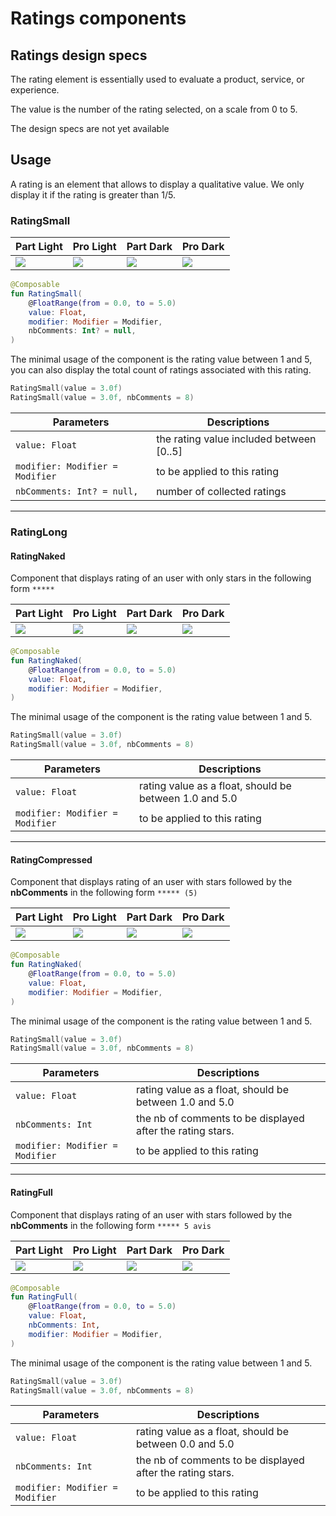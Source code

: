 # Ratings components

## Ratings design specs

The rating element is essentially used to evaluate a product, service, or experience.

The value is the number of the rating selected, on a scale from 0 to 5.

The design specs are not yet available

## Usage

A rating is an element that allows to display a qualitative value. We only display it if the rating
is greater than 1/5.

### RatingSmall

| Part Light                                                                                                                                            | Pro Light                                                                                                                                            | Part Dark                                                                                                                                            | Pro Dark                                                                                                                                            |
|-------------------------------------------------------------------------------------------------------------------------------------------------------|------------------------------------------------------------------------------------------------------------------------------------------------------|------------------------------------------------------------------------------------------------------------------------------------------------------|-----------------------------------------------------------------------------------------------------------------------------------------------------|
| ![](../spark-screenshot-testing/src/test/snapshots/images/com.adevinta.spark_PreviewScreenshotTests_preview_tests_ratings_ratingsmall_part_light.png) | ![](../spark-screenshot-testing/src/test/snapshots/images/com.adevinta.spark_PreviewScreenshotTests_preview_tests_ratings_ratingsmall_pro_light.png) | ![](../spark-screenshot-testing/src/test/snapshots/images/com.adevinta.spark_PreviewScreenshotTests_preview_tests_ratings_ratingsmall_part_dark.png) | ![](../spark-screenshot-testing/src/test/snapshots/images/com.adevinta.spark_PreviewScreenshotTests_preview_tests_ratings_ratingsmall_pro_dark.png) |

```kotlin
@Composable
fun RatingSmall(
    @FloatRange(from = 0.0, to = 5.0)
    value: Float,
    modifier: Modifier = Modifier,
    nbComments: Int? = null,
)
```

The minimal usage of the component is the rating value between 1 and 5, you can also display the
total count of ratings associated with this rating.

```kotlin
RatingSmall(value = 3.0f)
RatingSmall(value = 3.0f, nbComments = 8)
```

| Parameters                      | Descriptions                             |
|---------------------------------|------------------------------------------|
| `value: Float`                  | the rating value included between [0..5] |
| `modifier: Modifier = Modifier` | to be applied to this rating             |
| `nbComments: Int? = null,`      | number of collected ratings              |

---

### RatingLong

#### RatingNaked

Component that displays rating of an user with only stars in the following form `*****`

| Part Light                                                                                                                                            | Pro Light                                                                                                                                            | Part Dark                                                                                                                                            | Pro Dark                                                                                                                                            |
|-------------------------------------------------------------------------------------------------------------------------------------------------------|------------------------------------------------------------------------------------------------------------------------------------------------------|------------------------------------------------------------------------------------------------------------------------------------------------------|-----------------------------------------------------------------------------------------------------------------------------------------------------|
| ![](../spark-screenshot-testing/src/test/snapshots/images/com.adevinta.spark_PreviewScreenshotTests_preview_tests_ratings_ratingnaked_part_light.png) | ![](../spark-screenshot-testing/src/test/snapshots/images/com.adevinta.spark_PreviewScreenshotTests_preview_tests_ratings_ratingnaked_pro_light.png) | ![](../spark-screenshot-testing/src/test/snapshots/images/com.adevinta.spark_PreviewScreenshotTests_preview_tests_ratings_ratingnaked_part_dark.png) | ![](../spark-screenshot-testing/src/test/snapshots/images/com.adevinta.spark_PreviewScreenshotTests_preview_tests_ratings_ratingnaked_pro_dark.png) |

```kotlin
@Composable
fun RatingNaked(
    @FloatRange(from = 0.0, to = 5.0)
    value: Float,
    modifier: Modifier = Modifier,
)
```

The minimal usage of the component is the rating value between 1 and 5.

```kotlin
RatingSmall(value = 3.0f)
RatingSmall(value = 3.0f, nbComments = 8)
```

| Parameters                      | Descriptions                                           |
|---------------------------------|--------------------------------------------------------|
| `value: Float`                  | rating value as a float, should be between 1.0 and 5.0 |
| `modifier: Modifier = Modifier` | to be applied to this rating                           |

---

#### RatingCompressed

Component that displays rating of an user with stars followed by the **nbComments** in the following
form `***** (5)`

| Part Light                                                                                                                                                 | Pro Light                                                                                                                                                 | Part Dark                                                                                                                                                 | Pro Dark                                                                                                                                                 |
|------------------------------------------------------------------------------------------------------------------------------------------------------------|-----------------------------------------------------------------------------------------------------------------------------------------------------------|-----------------------------------------------------------------------------------------------------------------------------------------------------------|----------------------------------------------------------------------------------------------------------------------------------------------------------|
| ![](../spark-screenshot-testing/src/test/snapshots/images/com.adevinta.spark_PreviewScreenshotTests_preview_tests_ratings_ratingcompressed_part_light.png) | ![](../spark-screenshot-testing/src/test/snapshots/images/com.adevinta.spark_PreviewScreenshotTests_preview_tests_ratings_ratingcompressed_pro_light.png) | ![](../spark-screenshot-testing/src/test/snapshots/images/com.adevinta.spark_PreviewScreenshotTests_preview_tests_ratings_ratingcompressed_part_dark.png) | ![](../spark-screenshot-testing/src/test/snapshots/images/com.adevinta.spark_PreviewScreenshotTests_preview_tests_ratings_ratingcompressed_pro_dark.png) |

```kotlin
@Composable
fun RatingNaked(
    @FloatRange(from = 0.0, to = 5.0)
    value: Float,
    modifier: Modifier = Modifier,
)
```

The minimal usage of the component is the rating value between 1 and 5.

```kotlin
RatingSmall(value = 3.0f)
RatingSmall(value = 3.0f, nbComments = 8)
```

| Parameters                      | Descriptions                                               |
|---------------------------------|------------------------------------------------------------|
| `value: Float`                  | rating value as a float, should be between 1.0 and 5.0     |
| `nbComments: Int`               | the nb of comments to be displayed after the rating stars. |
| `modifier: Modifier = Modifier` | to be applied to this rating                               |

---

#### RatingFull

Component that displays rating of an user with stars followed by the **nbComments** in the following
form `***** 5 avis`

| Part Light                                                                                                                                           | Pro Light                                                                                                                                           | Part Dark                                                                                                                                           | Pro Dark                                                                                                                                           |
|------------------------------------------------------------------------------------------------------------------------------------------------------|-----------------------------------------------------------------------------------------------------------------------------------------------------|-----------------------------------------------------------------------------------------------------------------------------------------------------|----------------------------------------------------------------------------------------------------------------------------------------------------|
| ![](../spark-screenshot-testing/src/test/snapshots/images/com.adevinta.spark_PreviewScreenshotTests_preview_tests_ratings_ratingfull_part_light.png) | ![](../spark-screenshot-testing/src/test/snapshots/images/com.adevinta.spark_PreviewScreenshotTests_preview_tests_ratings_ratingfull_pro_light.png) | ![](../spark-screenshot-testing/src/test/snapshots/images/com.adevinta.spark_PreviewScreenshotTests_preview_tests_ratings_ratingfull_part_dark.png) | ![](../spark-screenshot-testing/src/test/snapshots/images/com.adevinta.spark_PreviewScreenshotTests_preview_tests_ratings_ratingfull_pro_dark.png) |

```kotlin
@Composable
fun RatingFull(
    @FloatRange(from = 0.0, to = 5.0)
    value: Float,
    nbComments: Int,
    modifier: Modifier = Modifier,
)
```

The minimal usage of the component is the rating value between 1 and 5.

```kotlin
RatingSmall(value = 3.0f)
RatingSmall(value = 3.0f, nbComments = 8)
```

| Parameters                      | Descriptions                                               |
|---------------------------------|------------------------------------------------------------|
| `value: Float`                  | rating value as a float, should be between 0.0 and 5.0     |
| `nbComments: Int`               | the nb of comments to be displayed after the rating stars. |
| `modifier: Modifier = Modifier` | to be applied to this rating                               |
